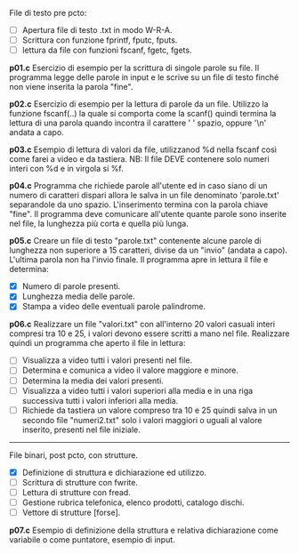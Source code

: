 File di testo pre pcto:
- [ ] Apertura file di testo .txt in modo W-R-A.
- [ ] Scrittura con funzione fprintf, fputc, fputs.
- [ ] lettura da file con funzioni fscanf, fgetc, fgets.

**p01.c**
Esercizio di esempio per la scrittura di singole parole su file. Il programma legge delle parole in input e le scrive su un file di testo finché non viene inserita la parola "fine".

**p02.c**
Esercizio di esempio per la lettura di parole da un file.
Utilizzo la funzione fscanf(..) la quale si comporta come la scanf() quindi termina la lettura di una parola quando incontra il carattere ' ' spazio, oppure '\n' andata a capo.

**p03.c**
Esempio di lettura di valori da file, utilizzanod %d nella fscanf così come farei a video e da tastiera.
NB: Il file DEVE contenere solo numeri interi con %d e in virgola si %f.

**p04.c**
Programma che richiede parole all'utente ed in caso siano di un numero di caratteri dispari allora le salva in un file denominato 'parole.txt' separandole da uno spazio. L'inserimento termina con la parola chiave "fine". Il programma deve comunicare all'utente quante parole sono inserite nel file, la lunghezza più corta e quella più lunga.

**p05.c**
Creare un file di testo "parole.txt" contenente alcune parole di lunghezza non superiore a 15 caratteri, divise da un "invio" (andata a capo). L'ultima parola non ha l'invio finale. Il programma apre in lettura il file e determina:
- [x] Numero di parole presenti.
- [x] Lunghezza media delle parole.
- [x] Stampa a video delle eventuali parole palindrome.

**p06.c**
Realizzare un file "valori.txt" con all'interno 20 valori casuali interi compresi tra 10 e 25, i valori devono essere scritti a mano nel file. Realizzare quindi un programma che aperto il file in lettura:
- [ ] Visualizza a video tutti i valori presenti nel file.
- [ ] Determina e comunica a video il valore maggiore e minore.
- [ ] Determina la media dei valori presenti.
- [ ] Visualizza a video tutti i valori superiori alla media e in una riga successiva tutti i valori inferiori alla media.
- [ ] Richiede da tastiera un valore compreso tra 10 e 25 quindi salva in un secondo file "numeri2.txt" solo i valori maggiori o uguali al valore inserito, presenti nel file iniziale.

---

File binari, post pcto, con strutture.
- [x] Definizione di struttura e dichiarazione ed utilizzo.
- [ ] Scrittura di strutture con fwrite.
- [ ] Lettura di strutture con fread.
- [ ] Gestione rubrica telefonica, elenco prodotti, catalogo dischi.
- [ ] Vettore di strutture [forse].

**p07.c**
Esempio di definizione della struttura e relativa dichiarazione come variabile o come puntatore, esempio di input.
